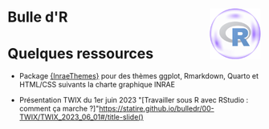 # Bulle d'R <img src='logo-bulledr.png' align="right" width="20%" />


# Quelques ressources

- Package [{InraeThemes}](https://github.com/davidcarayon/InraeThemes) pour des thèmes ggplot, Rmarkdown, Quarto et HTML/CSS suivants la charte graphique INRAE

- Présentation TWIX du 1er juin 2023 "[Travailler sous R avec RStudio : comment ça marche ?]"https://statire.github.io/bulledr/00-TWIX/TWIX_2023_06_01#/title-slide()
